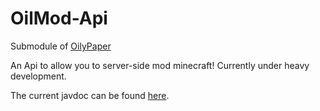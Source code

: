 OilMod-Api
======
Submodule of [OilyPaper](https://github.com/OilMod/OilyPaper)

An Api to allow you to server-side mod minecraft! Currently under heavy development.

The current javdoc can be found [here](https://oilmod.org/javadoc).
